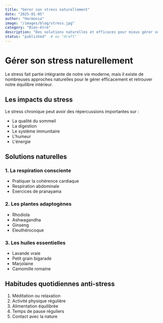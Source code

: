 ```yaml
---
title: "Gérer son stress naturellement"
date: "2025-01-05"
author: "Harmonia"
image: "/images/blog/stress.jpg"
category: "Bien-être"
description: "Des solutions naturelles et efficaces pour mieux gérer votre stress et retrouver votre sérénité."
status: "published"  # ou "draft"
---
```


# Gérer son stress naturellement

Le stress fait partie intégrante de notre vie moderne, mais il existe de nombreuses approches naturelles pour le gérer efficacement et retrouver notre équilibre intérieur.

## Les impacts du stress

Le stress chronique peut avoir des répercussions importantes sur :
- La qualité du sommeil
- La digestion
- Le système immunitaire
- L'humeur
- L'énergie

## Solutions naturelles

### 1. La respiration consciente
- Pratiquer la cohérence cardiaque
- Respiration abdominale
- Exercices de pranayama

### 2. Les plantes adaptogènes
- Rhodiola
- Ashwagandha
- Ginseng
- Eleuthérocoque

### 3. Les huiles essentielles
- Lavande vraie
- Petit grain bigarade
- Marjolaine
- Camomille romaine

## Habitudes quotidiennes anti-stress

1. Méditation ou relaxation
2. Activité physique régulière
3. Alimentation équilibrée
4. Temps de pause réguliers
5. Contact avec la nature
